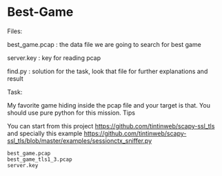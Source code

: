 # Best-Game

Files:

best_game.pcap : the data file we are going to search for best game

server.key : key for reading pcap

find.py : solution for the task, look that file for further explanations and result


Task:

My favorite game hiding inside the pcap file and your target is that. You should use pure python for this mission.
Tips

You can start from this project https://github.com/tintinweb/scapy-ssl_tls and specially this example https://github.com/tintinweb/scapy-ssl_tls/blob/master/examples/sessionctx_sniffer.py

    best_game.pcap
    best_game_tls1_3.pcap
    server.key


